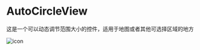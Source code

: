 # AutoCircleView
这是一个可以动态调节范围大小的控件，适用于地图或者其他可选择区域的地方

![icon](https://github.com/wangjia55/AutoCircleView/blob/master/device-2015-01-06-104643.png)
